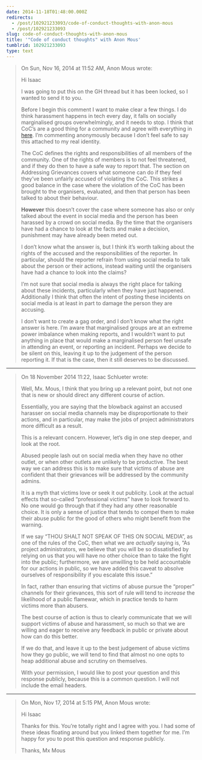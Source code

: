 ```yaml
---
date: 2014-11-18T01:48:00.000Z
redirects:
  - /post/102921233093/code-of-conduct-thoughts-with-anon-mous
  - /post/102921233093
slug: code-of-conduct-thoughts-with-anon-mous
title: '"Code of conduct thoughts" with Anon Mous'
tumblrid: 102921233093
type: text
---
```

<blockquote>
  <p>On Sun, Nov 16, 2014 at 11:52 AM, Anon Mous wrote:</p>
  
  <p>Hi Isaac</p>
  
  <p>I was going to put this on the GH thread but it has been locked, so I wanted to send it to you.</p>
  
  <p>Before I begin this comment I want to make clear a few things. I do think harassment happens in tech every day, it falls on socially marginalised groups overwhelmingly, and it needs to stop. I think that CoC&rsquo;s are a good thing for a community and agree with everything in <a href="http://www.ashedryden.com/blog/codes-of-conduct-101-faq#coc101why">here</a>. I&rsquo;m commenting anonymously because I don&rsquo;t feel safe to say this attached to my real identity.</p>
  
  <p>The CoC defines the rights and responsibilities of all members of the community. One of the rights of members is to not feel threatened, and if they do then to have a safe way to report that. The section on Addressing Grievances covers what someone can do if they feel they&rsquo;ve been unfairly accused of violating the CoC. This strikes a good balance in the case where the violation of the CoC has been brought to the organisers, evaluated, and then that person has been talked to about their behaviour.</p>
  
  <p><strong>However</strong> this doesn&rsquo;t cover the case where someone has also or only talked about the event in social media and the person has been harassed by a crowd on social media. By the time that the organisers have had a chance to look at the facts and make a decision, punishment may have already been meted out.</p>
  
  <p>I don&rsquo;t know what the answer is, but I think it&rsquo;s worth talking about the rights of the accused and the responsibilities of the reporter. In particular, should the reporter refrain from using social media to talk about the person or their actions, instead waiting until the organisers have had a chance to look into the claims?</p>
  
  <p>I&rsquo;m not sure that social media is always the right place for talking about these incidents, particularly when they have just happened. Additionally I think that often the intent of posting these incidents on social media is at least in part to damage the person they are accusing.</p>
  
  <p>I don&rsquo;t want to create a gag order, and I don&rsquo;t know what the right answer is here. I&rsquo;m aware that marginalised groups are at an extreme power imbalance when making reports, and I wouldn&rsquo;t want to put anything in place that would make a marginalised person feel unsafe in attending an event, or reporting an incident. Perhaps we decide to be silent on this, leaving it up to the judgement of the person reporting it. If that is the case, then it still deserves to be discussed.</p>
</blockquote>

<hr><blockquote>
  <p>On 18 November 2014 11:22, Isaac Schlueter wrote:</p>
  
  <p>Well, Mx. Mous, I think that you bring up a relevant point, but not one that is new or should direct any different course of action.</p>
  
  <p>Essentially, you are saying that the blowback against an accused harasser on social media channels may be disproportionate to their actions, and in particular, may make the jobs of project administrators more difficult as a result.</p>
  
  <p>This is a relevant concern.  However, let&rsquo;s dig in one step deeper, and look at the root.</p>
  
  <p>Abused people lash out on social media when they have no other outlet, or when other outlets are unlikely to be productive.  The best way we can address this is to make sure that victims of abuse are confident that their grievances will be addressed by the community admins.</p>
  
  <p>It is a myth that victims love or seek it out publicity.  Look at the actual effects that so-called &ldquo;professional victims&rdquo; have to look forward to.  No one would go through that if they had any other reasonable choice.  It is only a sense of justice that tends to compel them to make their abuse public for the good of others who might benefit from the warning.</p>
  
  <p>If we say &ldquo;THOU SHALT NOT SPEAK OF THIS ON SOCIAL MEDIA&rdquo;, as one of the rules of the CoC, then what we are <em>actually</em> saying is, &ldquo;As project administrators, we believe that you will be so dissatisfied by relying on us that you will have no other choice than to take the fight into the public; furthermore, we are unwilling to be held accountable for our actions in public, so we have added this caveat to absolve ourselves of responsibility if you escalate this issue.&rdquo;</p>
  
  <p>In fact, rather than ensuring that victims of abuse pursue the &ldquo;proper&rdquo; channels for their grievances, this sort of rule will tend to <em>increase</em> the likelihood of a public flamewar, which in practice tends to harm victims more than abusers.</p>
  
  <p>The best course of action is thus to clearly communicate that we will support victims of abuse and harassment, so much so that we are willing and eager to receive any feedback in public or private about how can do this better.</p>
  
  <p>If we do that, and leave it up to the best judgement of abuse victims how they go public, we will tend to find that almost no one opts to heap additional abuse and scrutiny on themselves.</p>
  
  <p>With your permission, I would like to post your question and this response publicly, because this is a common question.  I will not include the email headers.</p>
</blockquote>

<hr><blockquote>
  <p>On Mon, Nov 17, 2014 at 5:15 PM, Anon Mous wrote:</p>
  
  <p>Hi Isaac</p>
  
  <p>Thanks for this. You&rsquo;re totally right and I agree with you. I had some of these ideas floating around but you linked them together for me. I&rsquo;m happy for you to post this question and response publicly.</p>
  
  <p>Thanks, Mx Mous</p>
</blockquote>
